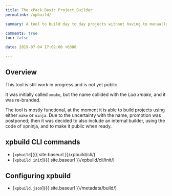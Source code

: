 ```yaml
---
title: The xPack Basic Project Builder
permalink: /xpbuild/

summary: A tool to build day to day projects without having to manually write make files, with an emphasis on C/C++ and embedded applications, inspired by Eclipse CDT managed builder (work in progress).

comments: true
toc: false

date: 2019-07-04 17:02:00 +0300

---
```


## Overview

This tool is still work in progress and is not yet public.

It was initially called `xmake`, but the name collided with the
_Lua xmake_, and it was re-branded.

The tool is mostly functional, at the moment it is able to build projects
using either `make` or `ninja`. Due to the uncertainty with the name,
promotion was postponed; then it was decided to also include an internal
builder,
using the code of xpninja, and to make it public when ready.

## xpbuild CLI commands

- [`xpbuild`]({{ site.baseurl }}/xpbuild/cli/)
- [`xpbuild init`]({{ site.baseurl }}/xpbuild/cli/init/)

## Configuring xpbuild

- [`xpbuild.json`]({{ site.baseurl }}/metadata/build/)
